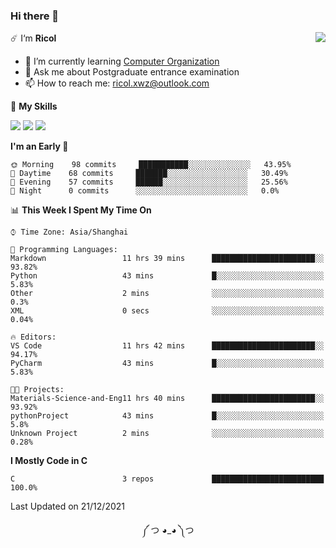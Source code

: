 ### Hi there 👋

<a href="#">
  <img align="right" src="https://github-readme-stats.vercel.app/api?username=Ricolxwz&count_private=true&show_icons=true&theme=prussian" />
</a>

☄️ I‘m **Ricol**

- 🌱 I’m currently learning [Computer Organization](https://github.com/Ricolxwz/Computer-Organization-408)
- 💬 Ask me about Postgraduate entrance examination
- 📫 How to reach me: ricol.xwz@outlook.com

🌟 **My Skills**

![](https://img.shields.io/badge/-Git-000000?style=flat-square&logo=git&logoColor=fff)
![](https://img.shields.io/badge/-C-3e74a2?style=flat-square&logo=C&logoColor=fff)
![](https://img.shields.io/badge/-Python-4fc08d?style=flat-square&logo=python&logoColor=fff)

<!--START_SECTION:waka-->
**I'm an Early 🐤** 

```text
🌞 Morning    98 commits     ███████████░░░░░░░░░░░░░░   43.95% 
🌆 Daytime    68 commits     ███████░░░░░░░░░░░░░░░░░░   30.49% 
🌃 Evening    57 commits     ██████░░░░░░░░░░░░░░░░░░░   25.56% 
🌙 Night      0 commits      ░░░░░░░░░░░░░░░░░░░░░░░░░   0.0%

```


📊 **This Week I Spent My Time On** 

```text
⌚︎ Time Zone: Asia/Shanghai

💬 Programming Languages: 
Markdown                 11 hrs 39 mins      ███████████████████████░░   93.82% 
Python                   43 mins             █░░░░░░░░░░░░░░░░░░░░░░░░   5.83% 
Other                    2 mins              ░░░░░░░░░░░░░░░░░░░░░░░░░   0.3% 
XML                      0 secs              ░░░░░░░░░░░░░░░░░░░░░░░░░   0.04%

🔥 Editors: 
VS Code                  11 hrs 42 mins      ███████████████████████░░   94.17% 
PyCharm                  43 mins             █░░░░░░░░░░░░░░░░░░░░░░░░   5.83%

🐱‍💻 Projects: 
Materials-Science-and-Eng11 hrs 40 mins      ███████████████████████░░   93.92% 
pythonProject            43 mins             █░░░░░░░░░░░░░░░░░░░░░░░░   5.8% 
Unknown Project          2 mins              ░░░░░░░░░░░░░░░░░░░░░░░░░   0.28%

```

**I Mostly Code in C** 

```text
C                        3 repos             █████████████████████████   100.0%

```



 Last Updated on 21/12/2021
<!--END_SECTION:waka-->

<div align="center">
༼ つ ◕_◕ ༽つ
</div>
